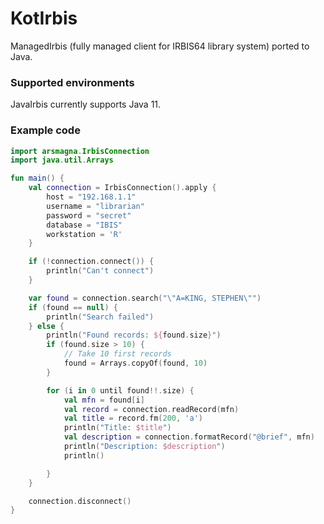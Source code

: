 # KotIrbis

ManagedIrbis (fully managed client for IRBIS64 library system) ported to Java.

### Supported environments

JavaIrbis currently supports Java 11.

### Example code

```kotlin
import arsmagna.IrbisConnection
import java.util.Arrays

fun main() {
    val connection = IrbisConnection().apply {
        host = "192.168.1.1"
        username = "librarian"
        password = "secret"
        database = "IBIS"
        workstation = 'R'
    }

    if (!connection.connect()) {
        println("Can't connect")
    }

    var found = connection.search("\"A=KING, STEPHEN\"")
    if (found == null) {
        println("Search failed")
    } else {
        println("Found records: ${found.size}")
        if (found.size > 10) {
            // Take 10 first records
            found = Arrays.copyOf(found, 10)
        }

        for (i in 0 until found!!.size) {
            val mfn = found[i]
            val record = connection.readRecord(mfn)
            val title = record.fm(200, 'a')
            println("Title: $title")
            val description = connection.formatRecord("@brief", mfn)
            println("Description: $description")
            println()

        }
    }

    connection.disconnect()
}
```